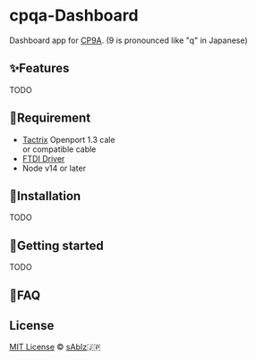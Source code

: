 # cpqa-Dashboard

Dashboard app for [CP9A](https://en.wikipedia.org/wiki/Mitsubishi_Lancer_Evolution).
(9 is pronounced like "q" in Japanese)

## :sparkles:Features

 TODO

## :egg:Requirement

- [Tactrix](https://www.tactrix.com/) Openport 1.3 cale  
  or compatible cable
- [FTDI Driver](https://www.ftdichip.com/FTDrivers.htm)
- Node v14 or later

## :hatching_chick:Installation

TODO

## :hatched_chick:Getting started

TODO

## :chicken:FAQ

 

## License

[MIT License](LICENSE) :copyright: [sAbIz](https://github.com/sabiz):jp: